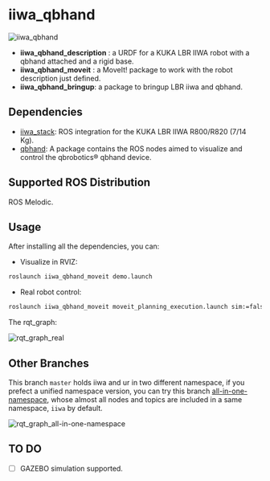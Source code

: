 # iiwa_qbhand

![iiwa_qbhand](https://cdn.jsdelivr.net/gh/lyh458/ImageRepo@main/image/1627714801339-1627714801318.png)

- **iiwa_qbhand_description** : a URDF for a KUKA LBR IIWA robot with a qbhand attached and a rigid base.
- **iiwa_qbhand_moveit** : a MoveIt! package to work with the robot description just defined.
- **iiwa_qbhand_bringup**: a package to bringup LBR iiwa and qbhand.

## Dependencies

- [iiwa_stack](https://github.com/IFL-CAMP/iiwa_stack): ROS integration for the KUKA LBR IIWA R800/R820 (7/14 Kg).
- [qbhand](https://bitbucket.org/qbrobotics/qbhand-ros/src/production-melodic/):  A package contains the ROS nodes aimed to visualize and control the qbrobotics® qbhand device.

## Supported ROS Distribution

ROS Melodic.

## Usage

After installing all the dependencies, you can:

- Visualize in RVIZ:

```xml
roslaunch iiwa_qbhand_moveit demo.launch
```

- Real robot control:

```xml
roslaunch iiwa_qbhand_moveit moveit_planning_execution.launch sim:=false
```

The rqt_graph:

![rqt_graph_real](https://cdn.jsdelivr.net/gh/lyh458/ImageRepo@main/image/1628594120308-1628594120297-iiwa_qbhand_seperated_namespace_real_rqt_graph.png)

## Other Branches

This branch `master` holds iiwa and ur in two different namespace, if you prefect a unified namespace version, you can try this branch [all-in-one-namespace](https://github.com/lyh458/iiwa_qbhand/tree/all-in-one-namespace), whose almost all nodes and topics are included in a same namespace, `iiwa` by default.

![rqt_graph_all-in-one-namespace](https://cdn.jsdelivr.net/gh/lyh458/ImageRepo@main/image/1628594320235-1628594320224-iiwa_qbhand_all-in-one_namespace_real_rqt_graph.png)

## TO DO

- [ ] GAZEBO simulation supported.
